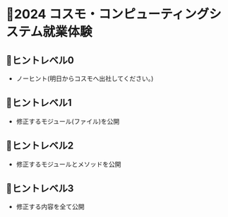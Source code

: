 <br>   

# 📝2024 コスモ・コンピューティングシステム就業体験


## 📌ヒントレベル0
* ノーヒント(明日からコスモへ出社してください。)

## 📌ヒントレベル1
* 修正するモジュール(ファイル)を公開

## 📌ヒントレベル2
* 修正するモジュールとメソッドを公開

## 📌ヒントレベル3
* 修正する内容を全て公開 




